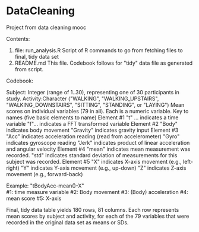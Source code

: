 DataCleaning
============

Project from data cleaning mooc

Contents:

1. file: run_analysis.R     Script of R commands to go from fetching files to final, tidy data set
2. README.md                This file.  Codebook follows for "tidy" data file as generated from script.


Codebook:

Subject: Integer (range of 1..30), representing one of 30 participants in study.
Activity:Character ("WALKING", "WALKING_UPSTAIRS", "WALKING_DOWNSTAIRS", "SITTING", "STANDING", or "LAYING")
Mean scores on individual variables (79 in all).  Each is a numeric variable.
Key to names (five basic elements to name)
  Element #1
    "t" ...   indicates a time variable
    "f"...    indicates a FFT transformed variable
  Element #2
    "Body"    indicates body movement
    "Gravity" indicates gravity input
  Element #3
    "Acc"     indicates acceleration reading (read from accelerometer)
    "Gyro"    indicates gyroscope reading 
    "Jerk"    indicates product of linear acceleration and angular velocity
  Element #4
    "mean"    indicates mean measurement was recorded.
    "std"     indicates standard deviation of measurements for this subject was recorded.
  Element #5
    "X"       indicates X-axis movement (e.g., left-right)
    "Y"       indicates Y-axis movement (e.g., up-down)
    "Z"       indicates Z-axis movement (e.g., forward-back)
    
Example: "tBodyAcc-mean()-X"   
    #1: time measure variable
    #2: Body movement
    #3: (Body) acceleration
    #4: mean score
    #5: X-axis

Final, tidy data table yields 180 rows, 81 columns.  Each row represents mean scores by subject and activity, for each of the 79 variables that were recorded in the original data set as means or SDs.

    
   
    
